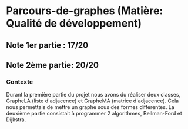 # Parcours-de-graphes (Matière: Qualité de développement)
## Note 1er partie : 17/20
## Note 2ème partie: 20/20

### Contexte
Durant la première partie du projet nous avons du réaliser deux classes, GrapheLA (liste d'adjacence) 
et GrapheMA (matrice d'adjacence). Cela nous permettais de mettre un graphe sous des formes différentes.
La deuxième partie consistait à programmer 2 algorithmes, Bellman-Ford et Dijkstra.
